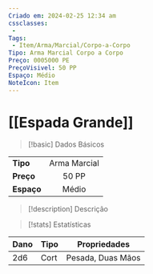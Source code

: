 ```yaml
---
Criado em: 2024-02-25 12:34 am
cssclasses:
 - 
Tags:
 - Item/Arma/Marcial/Corpo-a-Corpo
Tipo: Arma Marcial Corpo a Corpo
Preço: 0005000 PE
PreçoVisivel: 50 PP
Espaço: Médio
NoteIcon: Item
---
```

# [[Espada Grande]]

> [!basic] Dados Básicos
> 
|            |     |
| ---------- |:---:|
| **Tipo**   |  Arma Marcial   |
| **Preço**  |   50 PP   |
| **Espaço** |  Médio   |
>
 
> [!description] Descrição
> 
>

> [!stats] Estatísticas
>
| Dano  | Tipo | Propriedades |
| --- | ----- | ----------- |
|  2d6   |  Cort     |  Pesada, Duas Mãos           |
